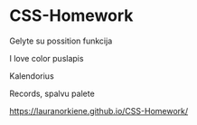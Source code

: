 # CSS-Homework

Gelyte su possition funkcija

I love color puslapis

Kalendorius

Records, spalvu palete


https://lauranorkiene.github.io/CSS-Homework/
